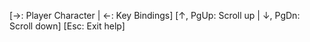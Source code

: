 [→: Player Character | ←: Key Bindings]
[↑, PgUp: Scroll up | ↓, PgDn: Scroll down]
[Esc: Exit help]

